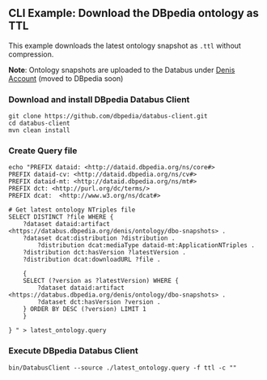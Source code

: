 ## CLI Example: Download the DBpedia ontology as TTL

This example downloads the latest ontology snapshot as `.ttl` without compression.

**Note**: Ontology snapshots are uploaded to the Databus under [Denis Account](https://databus.dbpedia.org/denis/ontology/dbo-snapshots) (moved to DBpedia soon)

### Download and install DBpedia Databus Client
```
git clone https://github.com/dbpedia/databus-client.git
cd databus-client
mvn clean install
```

### Create Query file
```
echo "PREFIX dataid: <http://dataid.dbpedia.org/ns/core#>
PREFIX dataid-cv: <http://dataid.dbpedia.org/ns/cv#>
PREFIX dataid-mt: <http://dataid.dbpedia.org/ns/mt#>
PREFIX dct: <http://purl.org/dc/terms/>
PREFIX dcat:  <http://www.w3.org/ns/dcat#>

# Get latest ontology NTriples file
SELECT DISTINCT ?file WHERE {
 	?dataset dataid:artifact <https://databus.dbpedia.org/denis/ontology/dbo-snapshots> .
	?dataset dcat:distribution ?distribution .
        ?distribution dcat:mediaType dataid-mt:ApplicationNTriples .
	?distribution dct:hasVersion ?latestVersion .  
	?distribution dcat:downloadURL ?file .

	{
	SELECT (?version as ?latestVersion) WHERE {
		?dataset dataid:artifact <https://databus.dbpedia.org/denis/ontology/dbo-snapshots> .
		?dataset dct:hasVersion ?version .
	} ORDER BY DESC (?version) LIMIT 1
	}

} " > latest_ontology.query
```


### Execute DBpedia Databus Client
```
bin/DatabusClient --source ./latest_ontology.query -f ttl -c ""
```
